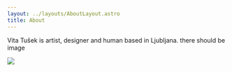 ```yaml
---
layout: ../layouts/AboutLayout.astro
title: About
---
```

Vita Tušek is artist, designer and human based in Ljubljana. there should be image

![](assets/images/AstroPaper-v3.png)